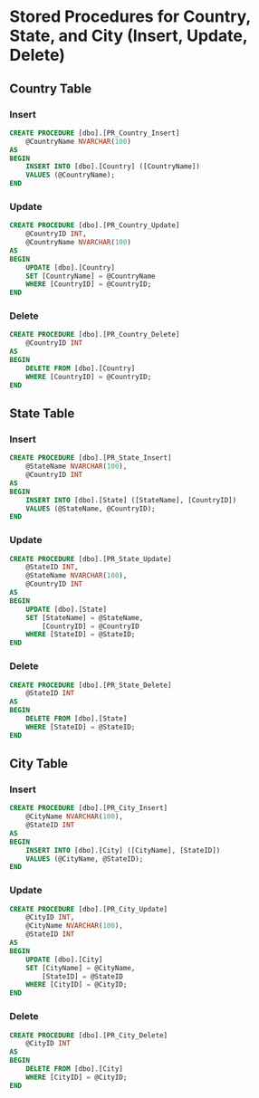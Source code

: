 # Stored Procedures for Country, State, and City (Insert, Update, Delete)

## Country Table

### Insert
```sql
CREATE PROCEDURE [dbo].[PR_Country_Insert]
    @CountryName NVARCHAR(100)
AS
BEGIN
    INSERT INTO [dbo].[Country] ([CountryName])
    VALUES (@CountryName);
END

```

### Update
```sql
CREATE PROCEDURE [dbo].[PR_Country_Update]
    @CountryID INT,
    @CountryName NVARCHAR(100)
AS
BEGIN
    UPDATE [dbo].[Country]
    SET [CountryName] = @CountryName
    WHERE [CountryID] = @CountryID;
END

```
### Delete
```sql
CREATE PROCEDURE [dbo].[PR_Country_Delete]
    @CountryID INT
AS
BEGIN
    DELETE FROM [dbo].[Country]
    WHERE [CountryID] = @CountryID;
END
```

## State Table

### Insert
```sql
CREATE PROCEDURE [dbo].[PR_State_Insert]
    @StateName NVARCHAR(100),
    @CountryID INT
AS
BEGIN
    INSERT INTO [dbo].[State] ([StateName], [CountryID])
    VALUES (@StateName, @CountryID);
END

```

### Update
```sql
CREATE PROCEDURE [dbo].[PR_State_Update]
    @StateID INT,
    @StateName NVARCHAR(100),
    @CountryID INT
AS
BEGIN
    UPDATE [dbo].[State]
    SET [StateName] = @StateName,
        [CountryID] = @CountryID
    WHERE [StateID] = @StateID;
END

```
### Delete
```sql
CREATE PROCEDURE [dbo].[PR_State_Delete]
    @StateID INT
AS
BEGIN
    DELETE FROM [dbo].[State]
    WHERE [StateID] = @StateID;
END
```

## City Table

### Insert
```sql
CREATE PROCEDURE [dbo].[PR_City_Insert]
    @CityName NVARCHAR(100),
    @StateID INT
AS
BEGIN
    INSERT INTO [dbo].[City] ([CityName], [StateID])
    VALUES (@CityName, @StateID);
END

```

### Update
```sql
CREATE PROCEDURE [dbo].[PR_City_Update]
    @CityID INT,
    @CityName NVARCHAR(100),
    @StateID INT
AS
BEGIN
    UPDATE [dbo].[City]
    SET [CityName] = @CityName,
        [StateID] = @StateID
    WHERE [CityID] = @CityID;
END

```
### Delete
```sql
CREATE PROCEDURE [dbo].[PR_City_Delete]
    @CityID INT
AS
BEGIN
    DELETE FROM [dbo].[City]
    WHERE [CityID] = @CityID;
END
```